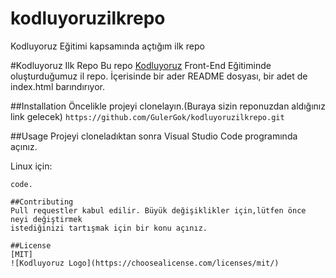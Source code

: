 # kodluyoruzilkrepo
Kodluyoruz Eğitimi kapsamında açtığım ilk repo

#Kodluyoruz Ilk Repo
Bu repo [Kodluyoruz](https://www.kodluyoruz.org/) Front-End Eğitiminde oluşturduğumuz il repo. İçerisinde bir ader README dosyası, bir adet de index.html barındırıyor.

##Installation
Öncelikle projeyi clonelayın.(Buraya sizin reponuzdan aldığınız link gelecek)
`https://github.com/GulerGok/kodluyoruzilkrepo.git`

##Usage
Projeyi cloneladıktan sonra Visual Studio Code programında açınız.

Linux için:
```cd kodluyorilkrepo
code.

##Contributing
Pull requestler kabul edilir. Büyük değişiklikler için,lütfen önce neyi değiştirmek 
istediğinizi tartışmak için bir konu açınız. 

##License
[MIT]
![Kodluyoruz Logo](https://choosealicense.com/licenses/mit/)